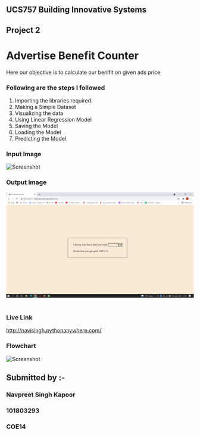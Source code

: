 ## UCS757 Building Innovative Systems
## Project 2
# Advertise Benefit Counter
Here our objective is to calculate our benifit on given ads price

### Following are the steps I followed 
1. Importing the libraries required.
2. Making a Simple Dataset
3. Visualizing the data
4. Using Linear Regression Model
5. Saving the Model
6. Loading the Model
7. Predicting the Model

### Input Image                                                                       
![Screenshot](Input.jpeg) 

### Output Image
![Screenshot](Output.png) 

### Live Link
http://navisingh.pythonanywhere.com/

### Flowchart
![Screenshot](Flowchart.jpeg) 

## Submitted by :- 
### Navpreet Singh Kapoor
### 101803293
### COE14
